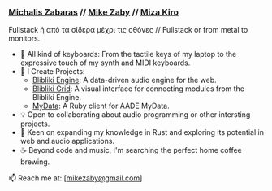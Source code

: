 ### [Michalis Zabaras](https://www.linkedin.com/in/michalis-zabaras-97b5002b/) // [Mike Zaby](https://github.com/mikezaby) // [Miza Kiro](https://www.youtube.com/@mizakiro)
Fullstack ή από τα σίδερα μέχρι τις οθόνες // Fullstack or from metal to monitors.

- 🎹 All kind of keyboards: From the tactile keys of my laptop to the expressive touch of my synth and MIDI keyboards.
- 🚀 I Create Projects:
  - [Blibliki Engine](https://github.com/blibliki-js/engine): A data-driven audio engine for the web.
  - [Blibliki Grid](https://github.com/blibliki-js/grid): A visual interface for connecting modules from the Blibliki Engine.
  - [MyData](https://github.com/mikezaby/my_data): A Ruby client for AADE MyData.
- 💡 Open to collaborating about audio programming or other intersting projects.
- 🤖 Keen on expanding my knowledge in Rust and exploring its potential in web and audio applications.
- ☕️ Beyond code and music, I'm searching the perfect home coffee brewing.


📫 Reach me at: [mikezaby@gmail.com]
